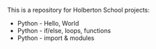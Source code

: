 This is a repository for Holberton School projects:
- Python - Hello, World
- Python - if/else, loops, functions
- Python - import & modules
